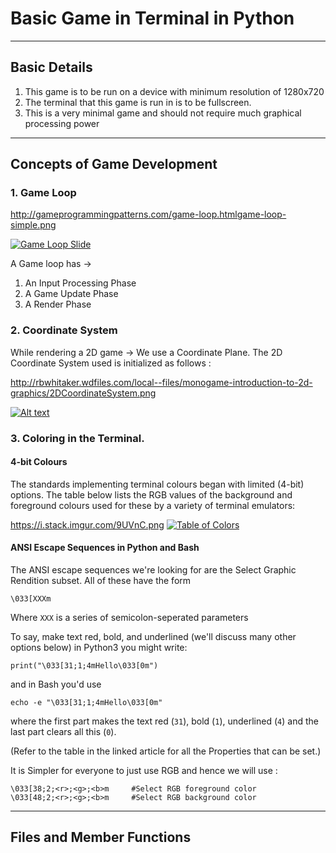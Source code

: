 # Basic Game in Terminal in Python
---
## Basic Details

1. This game is to be run on a device with minimum resolution of 1280x720
2. The terminal that this game is run in is to be fullscreen.
3. This is a very minimal game and should not require much graphical processing power
---
## Concepts of Game Development
### 1. Game Loop
http://gameprogrammingpatterns.com/game-loop.htmlgame-loop-simple.png

[![Game Loop Slide](http://gameprogrammingpatterns.com/images/game-loop-simple.png)](http://gameprogrammingpatterns.com/game-loop.html)

A Game loop has -> 
1. An Input Processing Phase
2. A Game Update Phase
3. A Render Phase

### 2. Coordinate System
While rendering a 2D game -> We use a Coordinate Plane.
The 2D Coordinate System used is initialized as follows : 

http://rbwhitaker.wdfiles.com/local--files/monogame-introduction-to-2d-graphics/2DCoordinateSystem.png

[![Alt text](http://rbwhitaker.wdfiles.com/local--files/monogame-introduction-to-2d-graphics/2DCoordinateSystem.png)](http://rbwhitaker.wikidot.com/introduction-to-2d-graphics)

### 3. Coloring in the Terminal.

#### 4-bit Colours
The standards implementing terminal colours began with limited (4-bit) options. The table below lists the RGB values of the background and foreground colours used for these by a variety of terminal emulators:

https://i.stack.imgur.com/9UVnC.png
[![Table of Colors](https://i.stack.imgur.com/9UVnC.png)](https://stackoverflow.com/questions/4842424/list-of-ansi-color-escape-sequences#:~:text=the%20standards%20implementing%20terminal%20colours%20began%20with%20limited%20(4-bit)%20options.%20the%20table%20below%20lists%20the%20rgb%20values%20of%20the%20background%20and%20foreground%20colours%20used%20for%20these%20by%20a%20variety%20of%20terminal%20emulators%3A)

<!-- [![Alt text](https://assets.digitalocean.com/articles/alligator/boo.svg)](https://digitalocean.com) -->

#### ANSI Escape Sequences in Python and Bash
The ANSI escape sequences we're looking for are the Select Graphic Rendition subset. All of these have the form

```
\033[XXXm
```

Where ``` XXX ``` is a series of semicolon-seperated parameters

To say, make text red, bold, and underlined (we'll discuss many other options below) in Python3 you might write:

```
print("\033[31;1;4mHello\033[0m")
```
and in Bash you'd use
```
echo -e "\033[31;1;4mHello\033[0m"

```
where the first part makes the text red (`31`), bold (`1`), underlined (`4`) and the last part clears all this (`0`).

(Refer to the table in the linked article for all the Properties that can be set.)

It is Simpler for everyone to just use RGB and hence we will use : 
```
\033[38;2;<r>;<g>;<b>m     #Select RGB foreground color
\033[48;2;<r>;<g>;<b>m     #Select RGB background color
``` 

---
## Files and Member Functions

